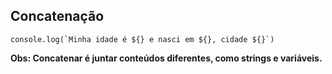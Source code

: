 ## Concatenação
```
console.log(`Minha idade é ${} e nasci em ${}, cidade ${}`)
```
__Obs: Concatenar é juntar conteúdos diferentes, como strings e variáveis.__